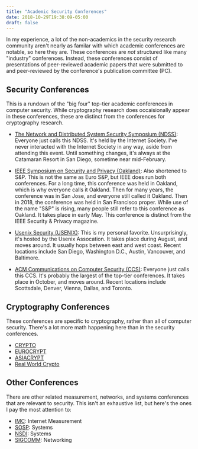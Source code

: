 ```yaml
---
title: "Academic Security Conferences"
date: 2018-10-29T19:38:09-05:00
draft: false
---
```


In my experience, a lot of the non-academics in the security research
community aren't nearly as familar with which academic conferences are
notable, so here they are. These conferences are _not_ structured like many
"industry" conferences. Instead, these conferences consist of presentations
of peer-reviewed academic papers that were submitted to and peer-reviewed by
the conference's publication committee (PC).
## Security Conferences

This is a rundown of the "big four" top-tier academic conferences in computer security. While cryptography research does occaisionally appear in these conferences, these are distinct from the conferences for cryptography research. 

* [The Network and Distributed System Security Symposium (NDSS)](https://www.ndss-symposium.org/): Everyone just calls this NDSS. It's held by the Internet Society. I've never interacted with the Internet Society in any way, aside from attending this event. Until something changes, it's always at the Catamaran Resort in San Diego, sometime near mid-February.

* [IEEE Symposium on Security and Privacy (Oakland)](https://www.ieee-security.org/TC/SP2018/): Also shortened to S&P. This is not the same as Euro S&P, but IEEE does run both conferences. For a long time, this conference was held in Oakland, which is why everyone calls it Oakland. Then for many years, the conference was in San Jose, and everyone still called it Oakland. Then in 2018, the conference was held in San Francisco proper. While use of the name "S&P" is rising, many people still refer to this conference as Oakland. It takes place in early May. This conference is distinct from the IEEE Security & Privacy magazine.

* [Usenix Security (USENIX)](https://www.usenix.org/conference/usenixsecurity19): This is my personal favorite. Unsurprisingly, it's hosted by the Usenix Assocation. It takes place during August, and moves around. It usually hops between east and west coast. Recent locations include San Diego, Washington D.C., Austin, Vancouver, and Baltimore.

* [ACM Communications on Computer Security (CCS)]([www.sigsac.org/ccs.html](https://www.sigsac.org/ccs.html)
): Everyone just calls this CCS. It's probably the largest of the top-tier conferences. It takes place in October, and moves around. Recent locations include Scottsdale, Denver,  Vienna, Dallas, and Toronto.

## Cryptography Conferences

These conferences are specific to cryptography, rather than all of computer security. There's a lot more math happening here than in the security conferences.

* [CRYPTO](https://www.iacr.org/meetings/crypto/)
* [EUROCRYPT](https://www.iacr.org/meetings/eurocrypt/)
* [ASIACRYPT](https://www.iacr.org/meetings/asiacrypt/)
* [Real World Crypto](https://rwc.iacr.org/)

## Other Conferences

There are other related measurement, networks, and systems conferences that are relevant to security. This isn't an exhaustive list, but here's the ones I pay the most attention to:

* [IMC](https://conferences.sigcomm.org/imc): Internet Measurement
* [SOSP](http://www.sosp.org/): Systems
* [NSDI](https://www.usenix.org/conference/nsdi19): Systems
* [SIGCOMM](http://www.sigcomm.org/): Networking







